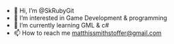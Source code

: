 - 👋 Hi, I’m @SkRubyGit
- 👀 I’m interested in Game Development & programming
- 🌱 I’m currently learning GML & c#
- 📫 How to reach me matthissmithstoffer@gmail.com

<!---
SkRubyGit/SkRubyGit is a ✨ special ✨ repository because its `README.md` (this file) appears on your GitHub profile.
You can click the Preview link to take a look at your changes.
--->
